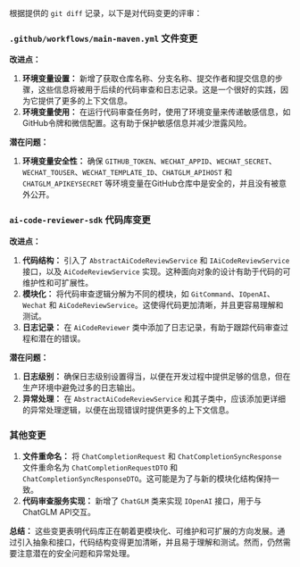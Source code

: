 根据提供的 `git diff` 记录，以下是对代码变更的评审：

### `.github/workflows/main-maven.yml` 文件变更

**改进点：**
1. **环境变量设置：** 新增了获取仓库名称、分支名称、提交作者和提交信息的步骤，这些信息将被用于后续的代码审查和日志记录。这是一个很好的实践，因为它提供了更多的上下文信息。
2. **环境变量使用：** 在运行代码审查任务时，使用了环境变量来传递敏感信息，如GitHub令牌和微信配置。这有助于保护敏感信息并减少泄露风险。

**潜在问题：**
1. **环境变量安全性：** 确保 `GITHUB_TOKEN`、`WECHAT_APPID`、`WECHAT_SECRET`、`WECHAT_TOUSER`、`WECHAT_TEMPLATE_ID`、`CHATGLM_APIHOST` 和 `CHATGLM_APIKEYSECRET` 等环境变量在GitHub仓库中是安全的，并且没有被意外公开。

### `ai-code-reviewer-sdk` 代码库变更

**改进点：**
1. **代码结构：** 引入了 `AbstractAiCodeReviewService` 和 `IAiCodeReviewService` 接口，以及 `AiCodeReviewService` 实现。这种面向对象的设计有助于代码的可维护性和可扩展性。
2. **模块化：** 将代码审查逻辑分解为不同的模块，如 `GitCommand`、`IOpenAI`、`Wechat` 和 `AiCodeReviewService`。这使得代码更加清晰，并且更容易理解和测试。
3. **日志记录：** 在 `AiCodeReviewer` 类中添加了日志记录，有助于跟踪代码审查过程和潜在的错误。

**潜在问题：**
1. **日志级别：** 确保日志级别设置得当，以便在开发过程中提供足够的信息，但在生产环境中避免过多的日志输出。
2. **异常处理：** 在 `AbstractAiCodeReviewService` 和其子类中，应该添加更详细的异常处理逻辑，以便在出现错误时提供更多的上下文信息。

### 其他变更

1. **文件重命名：** 将 `ChatCompletionRequest` 和 `ChatCompletionSyncResponse` 文件重命名为 `ChatCompletionRequestDTO` 和 `ChatCompletionSyncResponseDTO`。这可能是为了与新的模块化结构保持一致。
2. **代码审查服务实现：** 新增了 `ChatGLM` 类来实现 `IOpenAI` 接口，用于与ChatGLM API交互。

**总结：**
这些变更表明代码库正在朝着更模块化、可维护和可扩展的方向发展。通过引入抽象和接口，代码结构变得更加清晰，并且易于理解和测试。然而，仍然需要注意潜在的安全问题和异常处理。
